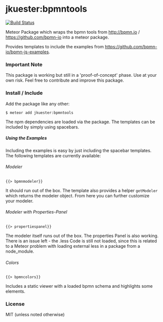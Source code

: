 # jkuester:bpmntools

[![Build Status](https://travis-ci.org/jankapunkt/bpmntools.svg?branch=master)](https://travis-ci.org/jankapunkt/bpmntools)

Meteor Package which wraps the bpmn  tools from http://bpmn.io / https://github.com/bpmn-io into a meteor package.

Provides templates to include the examples from https://github.com/bpmn-io/bpmn-js-examples.

### Important Note

This package is working but still in a 'proof-of-concept' phase. Use at your own risk. Feel free to contribute and improve this package. 

### Install / Include

Add the package like any other:

```
$ meteor add jkuester:bpmntools
```

The npm dependencies are loaded via the package.
The templates can be included by simply using spacebars.

##### Using the Examples

Including the examples is easy by just including the spacebar templates. The following templates are currently available:

###### Modeler

```
{{> bpmnmodeler}}
```

It should run out of the box. The template also provides a helper `getModeler` which returns the modeler object. From here you can further customize your modeler.


###### Modeler with Properties-Panel

```
{{> propertiespanel}}
```

The modeler itself runs out of the box. The properties Panel is also working. There is an issue left - the .less Code is still not loaded, since this is related to a Meteor problem with loading external less in a package from a node_module.

###### Colors

```
{{> bpmncolors}}
```

Includes a static viewer with a loaded bpmn schema and highlights some elements.


### License

MIT (unless noted otherwise)
